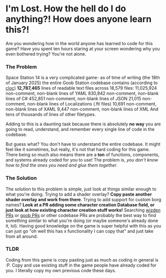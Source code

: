 # I'm Lost. How the hell do I do anything?! How does anyone learn this?!

Are you wondering how in the world anyone has learned to code for this game? Have you spent ten hours staring at your screen wondering why you even bothered trying? You're not alone.

### The Problem
Space Station 14 is a very complicated game- as of time of writing (the 18th of January 2025) the entire Goob Station codebase contains (according to [cloc](https://github.com/AlDanial/cloc))
**12,787,465** lines of readable text files across 18,579 files:
11,025,924 non-comment, non-blank lines of YAML
830,842 non-comment, non-blank lines of C#
452,851 non-comment, non-blank lines of JSON
21,015 non-comment, non-blank lines of Localizations (.ftl files)
10,691 non-comment, non-blank lines of XAML
9,447 non-comment, non-blank lines of XML
And tens of thousands of lines of other filetypes.

Adding to this is a daunting task because there is absolutely **no way** you are going to read, understand, and remember every single line of code in the codebase.

But guess what? You don't have to understand the entire codebase. It might feel like it sometimes, but really, it's not that hard coding for this game. There being so much also means there are a **ton** of functions, components, and systems already coded for you to use! The problem is, *you don't know how to find the ones you need and glue them together*.

### The Solution
The solution to this problem is simple, just look at things similar enough to what you're doing. Trying to add a shader overlay? **Copy paste another shader overlay and work from there**. Trying to add support for custom borg names? **Look at a PR adding some character creation Database field, or just look at how existing character creation stuff works!** Searching [wizden PRs](https://github.com/space-wizards/space-station-14/pulls) or [goob PRs](https://github.com/Goob-Station/Goob-Station/pulls) or other codebase PRs are probably the best way to find something similar to what you're doing (or maybe someone's already done it, lol). Having good knowledge on the game is super helpful with this as you can just go "oh well this has x functionality I can copy that" and just take from all around.

### TLDR
Coding from this game is copy pasting just as much as coding in general is :P. Copy and use existing stuff in the game people have already coded for you. I literally copy my own previous code these days.
